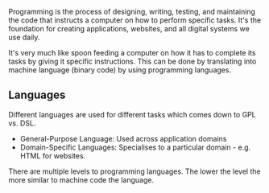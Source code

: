 Programming is the process of designing, writing, testing, and maintaining the code that instructs a computer on how to perform specific tasks. It's the foundation for creating applications, websites, and all digital systems we use daily.

It's very much like spoon feeding a computer on how it has to complete its tasks by giving it specific instructions. This can be done by translating into machine language (binary code) by using programming languages.

## Languages
Different languages are used for different tasks which comes down to GPL vs. DSL.
- General-Purpose Language: Used across application domains
- Domain-Specific Languages: Specialises to a particular domain - e.g. HTML for websites.

There are multiple levels to programming languages. The lower the level the more similar to machine code the language.
